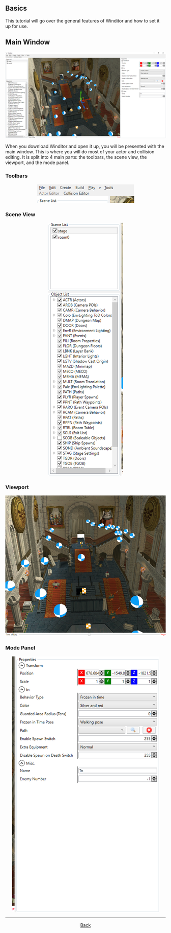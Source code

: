 ## Basics
This tutorial will go over the general features of Winditor and how to set it up for use.

## Main Window
<img src="./mainwindow.png">

When you download Winditor and open it up, you will be presented with the main window. This is where you will do most of your actor and collision editing. It is split into 4 main parts: the toolbars, the scene view, the viewport, and the mode panel.

### Toolbars
<p align="center">
  <img src="./toolbars.png" alignment="center">
</p>

### Scene View
<p align="center">
  <img src="./sceneview.png">
</p>

### Viewport
<p align="center">
  <img src="./viewport.png">
</p>

### Mode Panel
<p align="center">
  <img src="./modepanel.png">
</p>

<hr>
<p align="center">
  <a href="../tutorials.html">Back</a>
</p>
